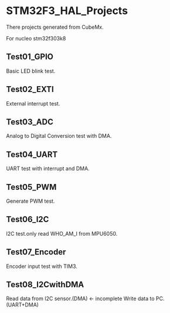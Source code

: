 # STM32F3_HAL_Projects

There projects generated from CubeMx.

For nucleo stm32f303k8

## Test01_GPIO

Basic LED blink test.

## Test02_EXTI

External interrupt test.

## Test03_ADC

Analog to Digital Conversion test with DMA.

## Test04_UART

UART test with interrupt and DMA.

## Test05_PWM

Generate PWM test.

## Test06_I2C

I2C test.only read WHO_AM_I from MPU6050.

## Test07_Encoder

Encoder input test with TIM3.

## Test08_I2CwithDMA

Read data from I2C sensor.(DMA) <- incomplete
Write data to PC.(UART+DMA)

